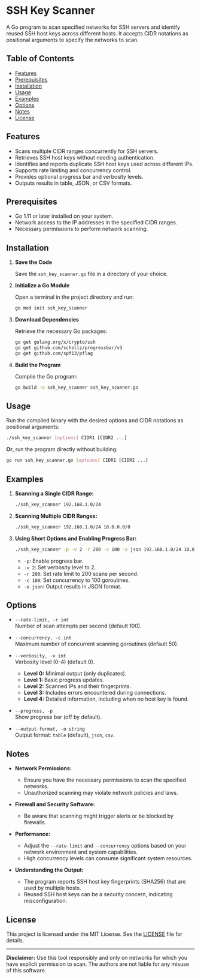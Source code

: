 # SSH Key Scanner

A Go program to scan specified networks for SSH servers and identify reused SSH host keys across different hosts. It accepts CIDR notations as positional arguments to specify the networks to scan.

## Table of Contents

- [Features](#features)
- [Prerequisites](#prerequisites)
- [Installation](#installation)
- [Usage](#usage)
- [Examples](#examples)
- [Options](#options)
- [Notes](#notes)
- [License](#license)

## Features

- Scans multiple CIDR ranges concurrently for SSH servers.
- Retrieves SSH host keys without needing authentication.
- Identifies and reports duplicate SSH host keys used across different IPs.
- Supports rate limiting and concurrency control.
- Provides optional progress bar and verbosity levels.
- Outputs results in table, JSON, or CSV formats.

## Prerequisites

- Go 1.11 or later installed on your system.
- Network access to the IP addresses in the specified CIDR ranges.
- Necessary permissions to perform network scanning.

## Installation

1. **Save the Code**

   Save the `ssh_key_scanner.go` file in a directory of your choice.

2. **Initialize a Go Module**

   Open a terminal in the project directory and run:

   ```bash
   go mod init ssh_key_scanner
   ```

3. **Download Dependencies**

   Retrieve the necessary Go packages:

   ```bash
   go get golang.org/x/crypto/ssh
   go get github.com/schollz/progressbar/v3
   go get github.com/spf13/pflag
   ```

4. **Build the Program**

   Compile the Go program:

   ```bash
   go build -o ssh_key_scanner ssh_key_scanner.go
   ```

## Usage

Run the compiled binary with the desired options and CIDR notations as positional arguments:

```bash
./ssh_key_scanner [options] CIDR1 [CIDR2 ...]
```

**Or**, run the program directly without building:

```bash
go run ssh_key_scanner.go [options] CIDR1 [CIDR2 ...]
```

## Examples

1. **Scanning a Single CIDR Range:**

   ```bash
   ./ssh_key_scanner 192.168.1.0/24
   ```

2. **Scanning Multiple CIDR Ranges:**

   ```bash
   ./ssh_key_scanner 192.168.1.0/24 10.0.0.0/8
   ```

3. **Using Short Options and Enabling Progress Bar:**

   ```bash
   ./ssh_key_scanner -p -v 2 -r 200 -c 100 -o json 192.168.1.0/24 10.0.0.0/8
   ```

   - `-p`: Enable progress bar.
   - `-v 2`: Set verbosity level to 2.
   - `-r 200`: Set rate limit to 200 scans per second.
   - `-c 100`: Set concurrency to 100 goroutines.
   - `-o json`: Output results in JSON format.

## Options

- `--rate-limit, -r int`  
  Number of scan attempts per second (default 100).

- `--concurrency, -c int`  
  Maximum number of concurrent scanning goroutines (default 50).

- `--verbosity, -v int`  
  Verbosity level (0-4) (default 0).

  - **Level 0:** Minimal output (only duplicates).
  - **Level 1:** Basic progress updates.
  - **Level 2:** Scanned IPs and their fingerprints.
  - **Level 3:** Includes errors encountered during connections.
  - **Level 4:** Detailed information, including when no host key is found.

- `--progress, -p`  
  Show progress bar (off by default).

- `--output-format, -o string`  
  Output format: `table` (default), `json`, `csv`.

## Notes

- **Network Permissions:**
  - Ensure you have the necessary permissions to scan the specified networks.
  - Unauthorized scanning may violate network policies and laws.

- **Firewall and Security Software:**
  - Be aware that scanning might trigger alerts or be blocked by firewalls.

- **Performance:**
  - Adjust the `--rate-limit` and `--concurrency` options based on your network environment and system capabilities.
  - High concurrency levels can consume significant system resources.

- **Understanding the Output:**
  - The program reports SSH host key fingerprints (SHA256) that are used by multiple hosts.
  - Reused SSH host keys can be a security concern, indicating misconfiguration.

## License

This project is licensed under the MIT License. See the [LICENSE](LICENSE) file for details.

---

**Disclaimer:** Use this tool responsibly and only on networks for which you have explicit permission to scan. The authors are not liable for any misuse of this software.
